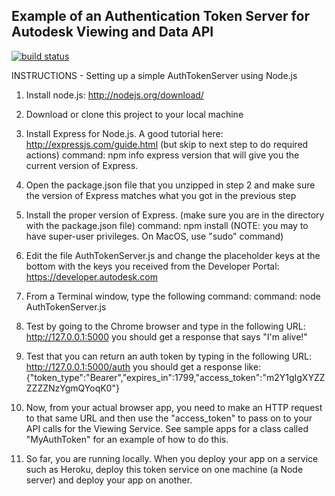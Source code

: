 ## Example of an Authentication Token Server for Autodesk Viewing and Data API

[![build status](https://travis-ci.org/apprentice3d/AuthTokenServer_Simple.svg)](https://travis-ci.org/apprentice3d/AuthTokenServer_Simple)


INSTRUCTIONS - Setting up a simple AuthTokenServer using Node.js

  1)  Install node.js:  http://nodejs.org/download/

  2)  Download or clone this project to your local machine

  3)  Install Express for Node.js.  A good tutorial here:  http://expressjs.com/guide.html  (but skip to next step to do required actions)
          command:  npm info express version
      that will give you the current version of Express.

  4)  Open the package.json file that you unzipped in step 2 and make sure the version of Express matches what you got in the previous step

  5)  Install the proper version of Express.  (make sure you are in the directory with the package.json file)
          command:  npm install   (NOTE: you may to have super-user privileges.  On MacOS, use "sudo" command)

  6)  Edit the file AuthTokenServer.js and change the placeholder keys at the bottom with the keys you received from the Developer Portal:  https://developer.autodesk.com

  7)  From a Terminal window, type the following command:
          command: node AuthTokenServer.js

  8)  Test by going to the Chrome browser and type in the following URL:  http://127.0.0.1:5000
          you should get a response that says "I'm alive!"

  9)  Test that you can return an auth token by typing in the following URL: http://127.0.0.1:5000/auth
          you should get a response like:  {"token_type":"Bearer","expires_in":1799,"access_token":"m2Y1gIgXYZZZZZZNzYgmQYoqK0"}

 10)  Now, from your actual browser app, you need to make an HTTP request to that same URL and then use the "access_token" to pass on to
      your API calls for the Viewing Service.  See sample apps for a class called "MyAuthToken" for an example of how to do this.

 11)  So far, you are running locally.  When you deploy your app on a service such as Heroku, deploy this token service on one machine (a Node server)
      and deploy your app on another.
